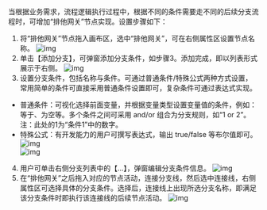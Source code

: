 

当根据业务需求，流程逻辑执行过程中，根据不同的条件需要走不同的后续分支流程时，可增加“排他网关”节点实现。设置步骤如下：
1. 将“排他网关”节点拖入画布区，选中“排他网关”，可在右侧属性区设置节点名称。
![img](https://main.qcloudimg.com/raw/609d4a8d3986122b68f578a423693a6a.png)        
2. 单击【添加分支】，可弹窗添加分支条件，如步骤3。添加完成，即以列表形式展示于右侧。
![img](https://main.qcloudimg.com/raw/00bcfad09719c2e84df60cacaaa2980c.png)        
3. 设置分支条件，包括名称与条件。可通过普通条件/特殊公式两种方式设置，常用简单的条件可直接采用普通条件设置即可，复杂条件可通过表达式实现。
 - 普通条件：可视化选择前面变量，并根据变量类型设置变量值的条件，例如：等于、为空等。多个条件之间可采用 and/or 组合为分支规则，如“1 or 2”。注：此处的1为“条件1”中的数字。
 - 特殊公式：有开发能力的用户可撰写表达式，输出 true/false 等布尔值即可。
![img](https://main.qcloudimg.com/raw/7a2bdddfb6105833a883057f41d98fec.png)        
 ![img](https://main.qcloudimg.com/raw/f3a44881027d78efca864eb3303e41ed.png)        
4. 用户可单击右侧分支列表中的【…】，弹窗编辑分支条件信息。
![img](https://main.qcloudimg.com/raw/aa1debd3ce2b8770e69f118d881997dc.png)        
5. 在“排他网关”之后拖入对应的节点活动，连接分支线，然后选中连接线，右侧属性区可选择具体的分支条件。选择后，连接线上出现所选分支名称，即满足该分支条件时即执行该连接线的后续节点活动。
![img](https://main.qcloudimg.com/raw/38216c84c8cbe28f8ae79e2989a7b31c.png)        
